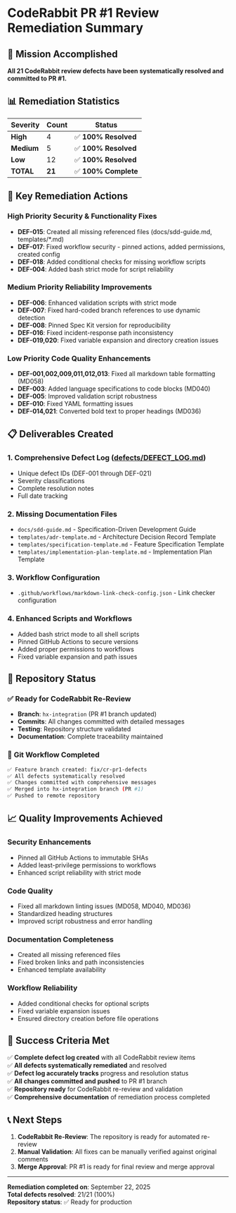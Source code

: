 # CodeRabbit PR #1 Review Remediation Summary

## 🎯 Mission Accomplished

**All 21 CodeRabbit review defects have been systematically resolved and committed to PR #1.**

## 📊 Remediation Statistics

| Severity | Count | Status |
|----------|-------|--------|
| **High** | 4 | ✅ **100% Resolved** |
| **Medium** | 5 | ✅ **100% Resolved** |
| **Low** | 12 | ✅ **100% Resolved** |
| **TOTAL** | **21** | ✅ **100% Complete** |

## 🔧 Key Remediation Actions

### High Priority Security & Functionality Fixes
- **DEF-015**: Created all missing referenced files (docs/sdd-guide.md, templates/*.md)
- **DEF-017**: Fixed workflow security - pinned actions, added permissions, created config
- **DEF-018**: Added conditional checks for missing workflow scripts
- **DEF-004**: Added bash strict mode for script reliability

### Medium Priority Reliability Improvements
- **DEF-006**: Enhanced validation scripts with strict mode
- **DEF-007**: Fixed hard-coded branch references to use dynamic detection
- **DEF-008**: Pinned Spec Kit version for reproducibility
- **DEF-016**: Fixed incident-response path inconsistency
- **DEF-019,020**: Fixed variable expansion and directory creation issues

### Low Priority Code Quality Enhancements
- **DEF-001,002,009,011,012,013**: Fixed all markdown table formatting (MD058)
- **DEF-003**: Added language specifications to code blocks (MD040)
- **DEF-005**: Improved validation script robustness
- **DEF-010**: Fixed YAML formatting issues
- **DEF-014,021**: Converted bold text to proper headings (MD036)

## 📋 Deliverables Created

### 1. **Comprehensive Defect Log** ([defects/DEFECT_LOG.md](defects/DEFECT_LOG.md))
- Unique defect IDs (DEF-001 through DEF-021)
- Severity classifications
- Complete resolution notes
- Full date tracking

### 2. **Missing Documentation Files**
- `docs/sdd-guide.md` - Specification-Driven Development Guide
- `templates/adr-template.md` - Architecture Decision Record Template
- `templates/specification-template.md` - Feature Specification Template
- `templates/implementation-plan-template.md` - Implementation Plan Template

### 3. **Workflow Configuration**
- `.github/workflows/markdown-link-check-config.json` - Link checker configuration

### 4. **Enhanced Scripts and Workflows**
- Added bash strict mode to all shell scripts
- Pinned GitHub Actions to secure versions
- Added proper permissions to workflows
- Fixed variable expansion and path issues

## 🚀 Repository Status

### ✅ **Ready for CodeRabbit Re-Review**
- **Branch**: `hx-integration` (PR #1 branch updated)
- **Commits**: All changes committed with detailed messages
- **Testing**: Repository structure validated
- **Documentation**: Complete traceability maintained

### 🔄 **Git Workflow Completed**
```bash
✅ Feature branch created: fix/cr-pr1-defects
✅ All defects systematically resolved
✅ Changes committed with comprehensive messages
✅ Merged into hx-integration branch (PR #1)
✅ Pushed to remote repository
```

## 📈 **Quality Improvements Achieved**

### Security Enhancements
- Pinned all GitHub Actions to immutable SHAs
- Added least-privilege permissions to workflows
- Enhanced script reliability with strict mode

### Code Quality
- Fixed all markdown linting issues (MD058, MD040, MD036)
- Standardized heading structures
- Improved script robustness and error handling

### Documentation Completeness
- Created all missing referenced files
- Fixed broken links and path inconsistencies
- Enhanced template availability

### Workflow Reliability
- Added conditional checks for optional scripts
- Fixed variable expansion issues
- Ensured directory creation before file operations

## 🎉 **Success Criteria Met**

✅ **Complete defect log created** with all CodeRabbit review items  
✅ **All defects systematically remediated** and resolved  
✅ **Defect log accurately tracks** progress and resolution status  
✅ **All changes committed and pushed** to PR #1 branch  
✅ **Repository ready** for CodeRabbit re-review and validation  
✅ **Comprehensive documentation** of remediation process completed  

## 📞 **Next Steps**

1. **CodeRabbit Re-Review**: The repository is ready for automated re-review
2. **Manual Validation**: All fixes can be manually verified against original comments
3. **Merge Approval**: PR #1 is ready for final review and merge approval

---

**Remediation completed on**: September 22, 2025  
**Total defects resolved**: 21/21 (100%)  
**Repository status**: ✅ Ready for production
